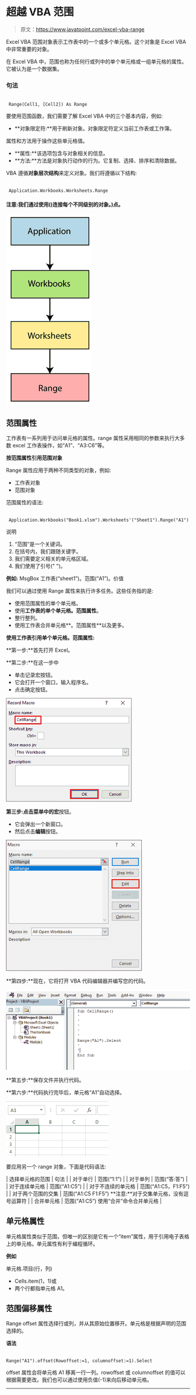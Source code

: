 # 超越 VBA 范围

> 原文：<https://www.javatpoint.com/excel-vba-range>

Excel VBA 范围对象表示工作表中的一个或多个单元格。这个对象是 Excel VBA 中非常重要的对象。

在 Excel VBA 中，范围也称为任何行或列中的单个单元格或一组单元格的属性。它被认为是一个数据集。

### 句法

```

 Range(Cell1, [Cell2]) As Range

```

要使用范围函数，我们需要了解 Excel VBA 中的三个基本内容，例如:

*   **对象限定符:**用于刷新对象。对象限定符定义当前工作表或工作簿。

属性和方法用于操作这些单元格值。

*   **属性:**该选项包含与对象相关的信息。
*   **方法:**方法是对象执行动作的行为。它复制、选择、排序和清除数据。

VBA 遵循**对象层次结构**来定义对象。我们将遵循以下结构:

```

 Application.Workbooks.Worksheets.Range

```

#### 注意:我们通过使用()连接每个不同级别的对象。)点。

![Excel VBA Range](img/b8eb1528d9e35467f2b7a858eac9418f.png)

## 范围属性

工作表有一系列用于访问单元格的属性。range 属性采用相同的参数来执行大多数 excel 工作表操作，如“A1”、“A3:C6”等。

**按范围属性引用范围对象**

Range 属性应用于两种不同类型的对象，例如:

*   工作表对象
*   范围对象

范围属性的语法:

```

 Application.Workbooks("Book1.xlsm").Worksheets'("Sheet1").Range("A1")

```

说明

1.  “范围”是一个关键词。
2.  在括号内，我们跟随关键字。
3.  我们需要定义相关的单元格区域。
4.  我们使用了引号(" ")。

**例如:** MsgBox 工作表(“sheet1”)。范围(“A1”)。价值

我们可以通过使用 Range 属性来执行许多任务。这些任务指的是:

*   使用范围属性的单个单元格。
*   使用**工作表的单个单元格。范围属性**。
*   整行整列。
*   使用工作表合并单元格**。范围属性**以及更多。

**使用工作表引用单个单元格。范围属性:**

**第一步:**首先打开 Excel。

**第二步:**在这一步中

*   单击记录宏按钮。
*   它会打开一个窗口，输入程序名。
*   点击确定按钮。

![Excel VBA Range](img/194add89ab0d482dfa00c4bc4dcf31c9.png)

**第三步:**点击菜单中的**宏**按钮。

*   它会弹出一个新窗口。
*   然后点击**编辑**按钮。

![Excel VBA Range](img/b0f70473c9fdf35d2265f0a4fa6d00ae.png)

**第四步:**现在，它将打开 VBA 代码编辑器并编写您的代码。

![Excel VBA Range](img/f18053cc414083dcf22ccb4e257b6ae0.png)

**第五步:**保存文件并执行代码。

**第六步:**代码执行完毕后，单元格“A1”自动选择。

![Excel VBA Range](img/1cb63ad5bd664005c9853ca1fea7e409.png)

要应用另一个 range 对象，下面是代码语法:

| 选择单元格的范围 | 句法 |
| 对于单行 | 范围(“1:1”) |
| 对于单列 | 范围(“答:答”) |
| 对于连续单元格 | 范围(“A1:C5”) |
| 对于不连续的单元格 | 范围(“A1:C5，F1:F5”) |
| 对于两个范围的交集 | 范围(“A1:C5 F1:F5”)
**注意:**对于交集单元格，没有逗号运算符 |
| 合并单元格 | 范围(“A1:C5”)
使用“合并”命令合并单元格 |

## 单元格属性

单元格属性类似于范围，但唯一的区别是它有一个“item”属性，用于引用电子表格上的单元格。单元属性有利于编程循环。

**例如**

单元格.项目(行，列)

*   Cells.item(1，1)或
*   两个行都指单元格 A1。

## 范围偏移属性

Range offset 属性选择行或列，并从其原始位置移开。单元格是根据声明的范围选择的。

**语法**

```

Range("A1").offset(Rowoffset:=1, columnoffset:=1).Select 

```

offset 属性会将单元格 A1 移离一行一列。rowoffset 或 columnoffset 的值可以根据需要更改。我们也可以通过使用负值(-1)来向后移动单元格。

* * *